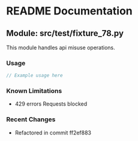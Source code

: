 # README Documentation

## Module: src/test/fixture_78.py

This module handles api misuse operations.

### Usage

```javascript
// Example usage here
```

### Known Limitations

- 429 errors Requests blocked

### Recent Changes

- Refactored in commit ff2ef883
